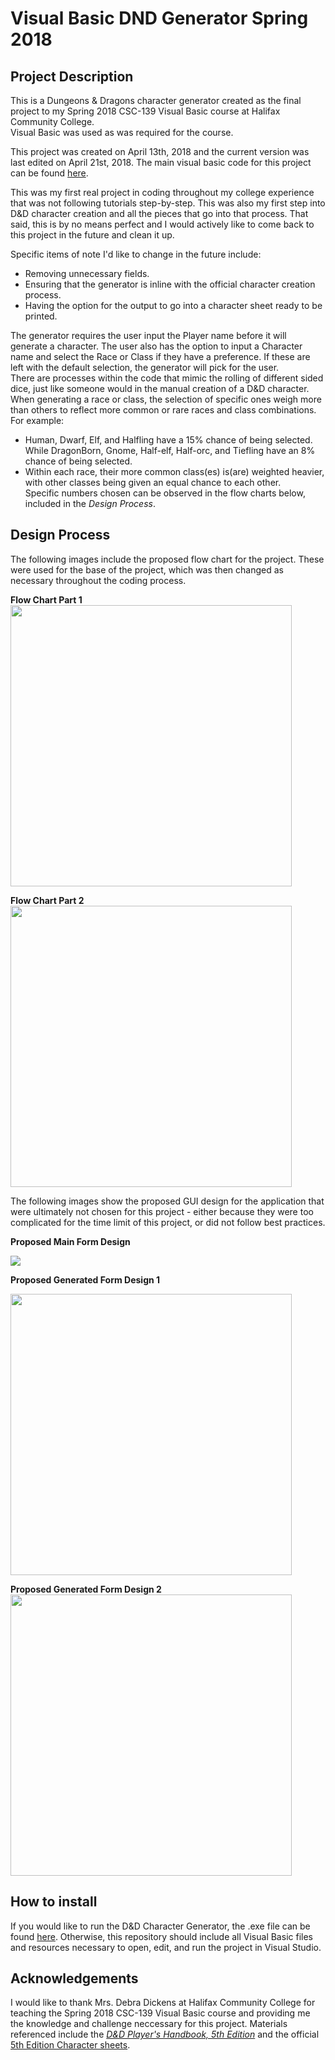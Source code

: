 # Visual Basic DND Generator Spring 2018

## Project Description
This is a Dungeons &amp; Dragons character generator created as the final project to my Spring 2018 CSC-139 Visual Basic course at Halifax Community College.  
Visual Basic was used as was required for the course.

This project was created on April 13th, 2018 and the current version was last edited on April 21st, 2018.
The main visual basic code for this project can be found [here](../main/DDCharacterGen%20Project/Form1.vb).

This was my first real project in coding throughout my college experience that was not following tutorials step-by-step. This was also my first step into D&D character creation and all the pieces that go into that process. That said, this is by no means perfect and I would actively like to come back to this project in the future and clean it up.

Specific items of note I'd like to change in the future include:  
- Removing unnecessary fields.  
- Ensuring that the generator is inline with the official character creation process.  
- Having the option for the output to go into a character sheet ready to be printed.

The generator requires the user input the Player name before it will generate a character. The user also has the option to input a Character name and select the Race or Class if they have a preference. If these are left with the default selection, the generator will pick for the user.  
There are processes within the code that mimic the rolling of different sided dice, just like someone would in the manual creation of a D&D character.  
When generating a race or class, the selection of specific ones weigh more than others to reflect more common or rare races and class combinations. 
For example:
- Human, Dwarf, Elf, and Halfling have a 15% chance of being selected. While DragonBorn, Gnome, Half-elf, Half-orc, and Tiefling have an 8% chance of being selected.
- Within each race, their more common class(es) is(are) weighted heavier, with other classes being given an equal chance to each other.  
Specific numbers chosen can be observed in the flow charts below, included in the *Design Process*.

## Design Process
The following images include the proposed flow chart for the project. These were used for the base of the project, which was then changed as necessary throughout the coding process.

**Flow Chart Part 1**  
<img src="https://user-images.githubusercontent.com/101907789/163502809-d07ef10b-0440-44d5-adc6-5d142f924cc7.JPG" width="450"></img>

**Flow Chart Part 2**  
<img src="https://user-images.githubusercontent.com/101907789/163502823-83c85185-40e7-4c63-973a-117ebca6e6b8.JPG" width="450"></img>

The following images show the proposed GUI design for the application that were ultimately not chosen for this project - either because they were too complicated for the time limit of this project, or did not follow best practices.

**Proposed Main Form Design**

<img src="https://user-images.githubusercontent.com/101907789/163504612-b02f8b26-7563-44d3-9b3b-c13ee1e27c2a.png"></img>

**Proposed Generated Form Design 1**

<img src="https://user-images.githubusercontent.com/101907789/163504621-dbad104f-b579-4417-8f93-3a3af2fdb329.png" width="450"></img>

**Proposed Generated Form Design 2**
<img src="https://user-images.githubusercontent.com/101907789/163504627-9d7b3cad-6053-4502-980b-a4985752a9df.png" width="450"></img>

## How to install
If you would like to run the D&D Character Generator, the .exe file can be found [here](../main/DDCharacterGen%20Project/bin/Debug/DDCharacterGen%20Project.exe).
Otherwise, this repository should include all Visual Basic files and resources necessary to open, edit, and run the project in Visual Studio.

## Acknowledgements
I would like to thank Mrs. Debra Dickens at Halifax Community College for teaching the Spring 2018 CSC-139 Visual Basic course and providing me the knowledge and challenge neccessary for this project.
Materials referenced include the [*D&D Player's Handbook, 5th Edition*](https://dnd.wizards.com/products/rpg_playershandbook) and the official [5th Edition Character sheets](https://dnd.wizards.com/resources/character-sheets).
